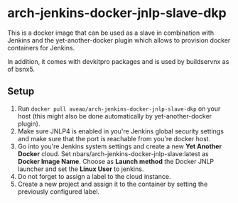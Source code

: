 # arch-jenkins-docker-jnlp-slave-dkp

This is a docker image that can be used as a slave in combination
with Jenkins and the yet-another-docker plugin which allows to
provision docker containers for Jenkins.

In addition, it comes with devkitpro packages and is used by buildservnx as of bsnx5.

## Setup
1. Run ``docker pull aveao/arch-jenkins-docker-jnlp-slave-dkp`` on your host
(this might also be done automatically by yet-another-docker plugin).
2. Make sure JNLP4 is enabled in you're Jenkins global security settings and
make sure that the port is reachable from you're docker host.
3. Go into you're Jenkins system settings and create a new **Yet Another Docker**
cloud. Set nbars/arch-jenkins-docker-jnlp-slave:latest as **Docker Image Name**.
Choose as **Launch method** the Docker JNLP launcher and set the **Linux User**
to jenkins.
5. Do not forget to assign a label to the cloud instance.
4. Create a new project and assign it to the container by setting
the previously configured label.
